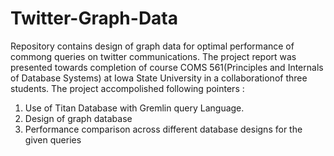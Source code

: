 # Twitter-Graph-Data

Repository contains design of graph data for optimal performance of commong queries on twitter communications. The project report was presented towards completion of course COMS 561(Principles and Internals of Database Systems) at Iowa State University in a collaborationof three students. The project accompolished following pointers :
1. Use of Titan Database with Gremlin query Language.
2. Design of graph database
3. Performance comparison across different database designs for the given queries
